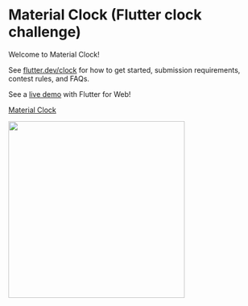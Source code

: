 # Material Clock (Flutter clock challenge)

Welcome to Material Clock!

See [flutter.dev/clock](https://flutter.dev/clock) for how to get started, submission requirements, contest rules, and FAQs.

See a [live demo](https://maryx.github.io/flutter_clock) with Flutter for Web!

[Material Clock](material_clock)

<img src='material_clock/digital.gif' width='350'>
